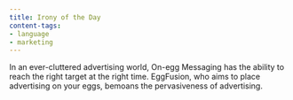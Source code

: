 ```yaml
---
title: Irony of the Day
content-tags:
- language
- marketing
---
```


In an ever-cluttered advertising world, On-egg Messaging has the ability to reach the right target at the right time. EggFusion, who aims to place advertising on your eggs, bemoans the pervasiveness of advertising.
